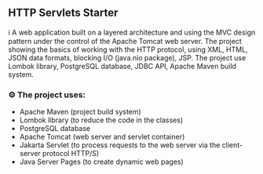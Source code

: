 ## HTTP Servlets Starter

ℹ️ A web application built on a layered architecture and using the MVC design pattern under the control of the Apache Tomcat web server. The project showing the basics of working with the HTTP protocol, using XML, HTML, JSON data formats, blocking I/O (java.nio package), JSP. The project use Lombok library, PostgreSQL database, JDBC API, Apache Maven build system.

### ⚙️ The project uses:

- Apache Maven (project build system)
- Lombok library (to reduce the code in the classes)
- PostgreSQL database
- Apache Tomcat (web server and servlet container)
- Jakarta Servlet (to process requests to the web server via the client-server protocol HTTP/S)
- Java Server Pages (to create dynamic web pages)




